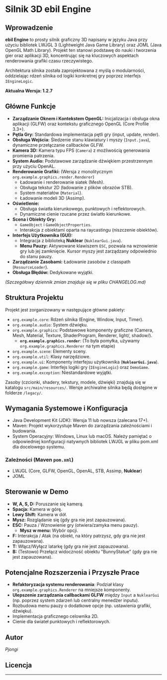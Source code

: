 # Silnik 3D ebil Engine

## Wprowadzenie

**ebil Engine** to prosty silnik graficzny 3D napisany w języku Java przy użyciu bibliotek LWJGL 3 (Lightweight Java Game Library) oraz JOML (Java OpenGL Math Library). Projekt ten stanowi podstawę do nauki i tworzenia gier oraz aplikacji 3D, koncentrując się na kluczowych aspektach renderowania grafiki czasu rzeczywistego.

Architektura silnika została zaprojektowana z myślą o modularności, oddzielając rdzeń silnika od logiki konkretnej gry poprzez interfejs `IEngineLogic`.

**Aktualna Wersja: 1.2.7** 

## Główne Funkcje

*   **Zarządzanie Oknem i Kontekstem OpenGL:** Inicjalizacja i obsługa okna aplikacji (GLFW) oraz kontekstu graficznego OpenGL (Core Profile 3.3+).
*   **Pętla Gry:** Standardowa implementacja pętli gry (input, update, render).
*   **Obsługa Wejścia:** Śledzenie stanu klawiatury i myszy (`Input.java`), dynamiczne przełączanie callbacków GLFW.
*   **Kamera 3D:** Kamera typu FPS (`Camera`) z możliwością generowania promienia patrzenia.
*   **System Audio:** Podstawowe zarządzanie dźwiękiem przestrzennym przy użyciu OpenAL.
*   **Renderowanie Grafiki:** (Wersja z monolitycznym `org.example.graphics.render.Renderer`)
    *   Ładowanie i renderowanie siatek (Mesh).
    *   Obsługa tekstur 2D (ładowanie z plików obrazów STB).
    *   System materiałów (`Material`).
    *   Ładowanie modeli 3D (Assimp).
*   **Oświetlenie:**
    *   Obsługa światła kierunkowego, punktowych i reflektorowych.
    *   Dynamiczne cienie rzucane przez światło kierunkowe.
*   **Scena i Obiekty Gry:**
    *   `GameObject` i `GameObjectProperties`.
    *   Interakcja z obiektami oparta na raycastingu (niszczenie obiektów).
*   **Interfejs Użytkownika (GUI):**
    *   Integracja z biblioteką **Nuklear** (`NuklearGui.java`).
    *   **Menu Pauzy:** Aktywowane klawiszem `ESC`, pozwala na wznowienie gry lub jej zamknięcie. Kursor myszy jest zarządzany odpowiednio do stanu pauzy.
*   **Zarządzanie Zasobami:** Ładowanie zasobów z classpath (`ResourceLoader`).
*   **Obsługa Błędów:** Dedykowane wyjątki.

*(Szczegółowy dziennik zmian znajduje się w pliku CHANGELOG.md)*

## Struktura Projektu

Projekt jest zorganizowany w następujące główne pakiety:

*   `org.example.core`: Rdzeń silnika (Engine, Window, Input, Timer).
*   `org.example.audio`: System dźwięku.
*   `org.example.graphics`: Podstawowe komponenty graficzne (Camera, Mesh, Material, Texture, ShaderProgram, Renderer, light/, shadow/).
    *   **`org.example.graphics.render`**: (To była pomyłka, używamy `org.example.graphics.Renderer` na tym etapie)
*   `org.example.scene`: Elementy sceny.
*   `org.example.util`: Klasy narzędziowe.
*   `org.example.ui`: Komponenty interfejsu użytkownika (**`NuklearGui.java`**).
*   `org.example.game`: Interfejs logiki gry (`IEngineLogic`) oraz `DemoGame`.
*   `org.example.exception`: Niestandardowe wyjątki.

Zasoby (czcionki, shadery, tekstury, modele, dźwięki) znajdują się w katalogu `src/main/resources/`.
Wersje archiwalne silnika będą dostępne w folderze `/legacy/`.

## Wymagania Systemowe i Konfiguracja
* Java Development Kit (JDK): Wersja 11 lub nowsza (zalecana 17+).
* Maven: Projekt wykorzystuje Maven do zarządzania zależnościami i budowania.
* System Operacyjny: Windows, Linux lub macOS. Należy pamiętać o odpowiedniej konfiguracji natywnych bibliotek LWJGL w pliku pom.xml dla docelowego systemu.

### Zależności (Maven `pom.xml`)
*   LWJGL (Core, GLFW, OpenGL, OpenAL, STB, Assimp, **Nuklear**)
*   JOML

## Sterowanie w Demo

*   **W, A, S, D:** Poruszanie się kamerą.
*   **Spacja:** Kamera w górę.
*   **Lewy Shift:** Kamera w dół.
*   **Mysz:** Rozglądanie się (gdy gra nie jest zapauzowana).
*   **ESC:** Pauza / Wznowienie gry (otwiera/zamyka menu pauzy).
    *   **Mysz w menu:** Wybór opcji.
*   **F:** Interakcja / Atak (na obiekt, na który patrzysz, gdy gra nie jest zapauzowana).
*   **T:** Włącz/Wyłącz latarkę (gdy gra nie jest zapauzowana).
*   **B:** (Testowo) Przełącz widoczność obiektu "BunnyStatue" (gdy gra nie jest zapauzowana).

## Potencjalne Rozszerzenia i Przyszłe Prace

*   **Refaktoryzacja systemu renderowania**: Podział klasy `org.example.graphics.Renderer` na mniejsze komponenty.
*   **Ulepszenie zarządzania callbackami GLFW** między `Input` a `NuklearGui` (np. poprzez system zdarzeń lub centralny menedżer inputu).
*   Rozbudowa menu pauzy o dodatkowe opcje (np. ustawienia grafiki, dźwięku).
*   Implementacja graficznego celownika 2D.
*   Cienie dla świateł punktowych i reflektorowych.

## Autor
*Pjongi*

## Licencja

---